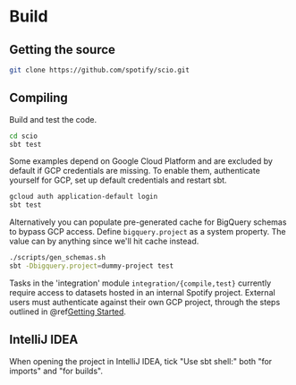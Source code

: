 # Build

## Getting the source

```bash
git clone https://github.com/spotify/scio.git
```

## Compiling

Build and test the code.

```bash
cd scio
sbt test
```

Some examples depend on Google Cloud Platform and are excluded by default if GCP credentials are missing. To enable them, authenticate yourself for GCP, set up default credentials and restart sbt.

```bash
gcloud auth application-default login
sbt test
```

Alternatively you can populate pre-generated cache for BigQuery schemas to bypass GCP access.
Define `bigquery.project` as a system property. The value can by anything since we'll hit cache instead.

```bash
./scripts/gen_schemas.sh
sbt -Dbigquery.project=dummy-project test
```

Tasks in the 'integration' module `integration/{compile,test}` currently require access to datasets hosted in an internal Spotify project.
External users must authenticate against their own GCP project, through the steps outlined in @ref[Getting Started](../Getting-Started.md).

## IntelliJ IDEA

When opening the project in IntelliJ IDEA, tick "Use sbt shell:" both "for imports" and "for builds".
